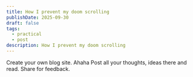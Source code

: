 ```yaml
---
title: How I prevent my doom scrolling
publishDate: 2025-09-30
draft: false
tags:
  - practical
  - post
description: How I prevent my doom scrolling
---
```


Create your own blog site. Ahaha
Post all your thoughts, ideas there and read.
Share for feedback.
